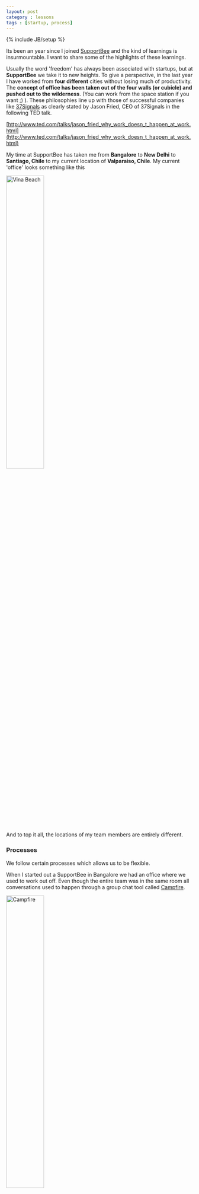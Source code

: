 ```yaml
---
layout: post
category : lessons
tags : [startup, process]
---
```

{% include JB/setup %}

Its been an year since I joined [SupportBee](http://supportbee.com) and the kind of learnings is insurmountable. I want to share some of the highlights of these learnings.

Usually the word 'freedom' has always been associated with startups, but at **SupportBee** we take it to new heights. To give a perspective, in the last year I have worked from **four different** cities without losing much of productivity. The **concept of office has been taken out of the four walls (or cubicle) and pushed out to the wilderness**. (You can work from the space station if you want ;) ). These philosophies line up with those of successful companies like [37Signals](http://37signals.com) as clearly stated by Jason Fried, CEO of 37Signals in the following TED talk.

[http://www.ted.com/talks/jason_fried_why_work_doesn_t_happen_at_work.html](http://www.ted.com/talks/jason_fried_why_work_doesn_t_happen_at_work.html)

My time at SupportBee has taken me from **Bangalore** to **New Delhi** to **Santiago, Chile** to my current location of **Valparaiso, Chile**. My current 'office' looks something like this

<a href="http://i.imgur.com/L5J9g.jpg" target="_blank"><img src="http://i.imgur.com/L5J9g.jpg" width="45%" height="45%" title="Vina Beach"/></a>

And to top it all, the locations of my team members are entirely different.

### Processes

We follow certain processes which allows us to be flexible.  

When I started out a SupportBee in Bangalore we had an office where we used to work out off. Even though the entire team was in the same room all conversations used to happen through a group chat tool called [Campfire](http://campfirenow.com).

<a href="http://i.imgur.com/S5hSb.png" target="_blank"><img src="http://i.imgur.com/S5hSb.png" width="45%" height="45%" title="Campfire"/></a>

The advantage of this is two fold:
+ The obvious advantage of this is that it immediately removes the need to actaully talk to get this done. 
+ Secondly it serves as a documentation of all the discussions or decisions made every day.

The other tool which helps us keep all our tasks streamlined is [PivotalTraker](http://pivotaltracker.com).  

All the discussions in group chats or Google Docs end up as a task in this tool which can be picked up by anyone who wants to work on it. Again this removes the need for any kind of interaction to get things done. This particularly helps if the team is spread round the world and work from **different time zones**.

These processes have helped us to make the world our office. Now this is the 'freedom' I am not ready to lose. Exciting days ahead.. 
